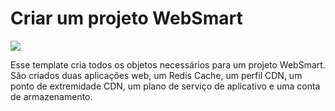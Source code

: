 # Criar um projeto WebSmart

<a href="https://portal.azure.com/#create/Microsoft.Template/uri/https%3A%2F%2Fraw.githubusercontent.com%2Fmatheusbertuco%2FAzure%2Fmaster%2FWebSmart%2Fteste.json" target="_blank">
    <img src="http://azuredeploy.net/deploybutton.png"/>
</a>

Esse template cria todos os objetos necessários para um projeto WebSmart. São criados duas aplicações web, um Redis Cache, um perfil CDN, um ponto de extremidade CDN, um plano de serviço de aplicativo e uma conta de armazenamento.
